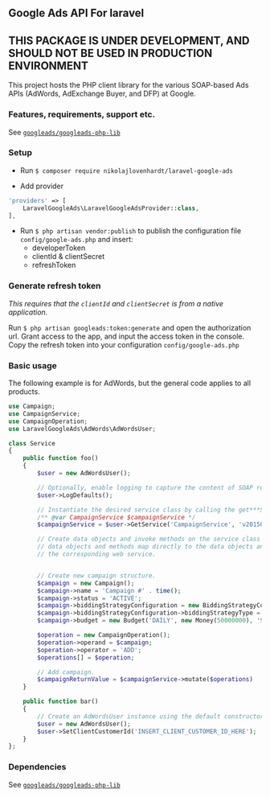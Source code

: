 ## Google Ads API For laravel

## THIS PACKAGE IS UNDER DEVELOPMENT, AND SHOULD NOT BE USED IN PRODUCTION ENVIRONMENT

This project hosts the PHP client library for the various SOAP-based Ads APIs
(AdWords, AdExchange Buyer, and DFP) at Google.

### Features, requirements, support etc.
See [`googleads/googleads-php-lib`](https://github.com/googleads/googleads-php-lib/blob/master/README.md)

### Setup
- Run `$ composer require nikolajlovenhardt/laravel-google-ads`

- Add provider
```php
'providers' => [
    LaravelGoogleAds\LaravelGoogleAdsProvider::class,
],
```

- Run `$ php artisan vendor:publish` to publish the configuration file `config/google-ads.php` and insert:
    - developerToken
    - clientId & clientSecret
    - refreshToken

### Generate refresh token
*This requires that the `clientId` and `clientSecret` is from a native application.*

Run `$ php artisan googleads:token:generate` and open the authorization url. Grant access to the app, and input the
access token in the console. Copy the refresh token into your configuration `config/google-ads.php`

### Basic usage

The following example is for AdWords, but the general code applies to all
products.


```php
use Campaign;
use CampaignService;
use CampaignOperation;
use LaravelGoogleAds\AdWords\AdWordsUser;

class Service
{
    public function foo()
    {
        $user = new AdWordsUser();

        // Optionally, enable logging to capture the content of SOAP requests and responses.
        $user->LogDefaults();

        // Instantiate the desired service class by calling the get***Service method on the AdWordsUser instance.
        /** @var CampaignService $campaignService */
        $campaignService = $user->GetService('CampaignService', 'v201509');

        // Create data objects and invoke methods on the service class instance. The
        // data objects and methods map directly to the data objects and requests for
        // the corresponding web service.


        // Create new campaign structure.
        $campaign = new Campaign();
        $campaign->name = 'Campaign #' . time();
        $campaign->status = 'ACTIVE';
        $campaign->biddingStrategyConfiguration = new BiddingStrategyConfiguration();
        $campaign->biddingStrategyConfiguration->biddingStrategyType = 'MANUAL_CPC';
        $campaign->budget = new Budget('DAILY', new Money(50000000), 'STANDARD');

        $operation = new CampaignOperation();
        $operation->operand = $campaign;
        $operation->operator = 'ADD';
        $operations[] = $operation;

        // Add campaign.
        $campaignReturnValue = $campaignService->mutate($operations)
    }

    public function bar()
    {
        // Create an AdWordsUser instance using the default constructor
        $user = new AdWordsUser();
        $user->SetClientCustomerId('INSERT_CLIENT_CUSTOMER_ID_HERE');
    }
};
```

### Dependencies
See [`googleads/googleads-php-lib`](https://github.com/googleads/googleads-php-lib/blob/master/README.md)